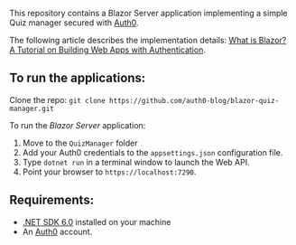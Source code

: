 This repository contains a Blazor Server application implementing a simple Quiz manager secured with [Auth0](https://auth0.com/).

The following article describes the implementation details: [What is Blazor? A Tutorial on Building Web Apps with Authentication](https://auth0.com/blog/what-is-blazor-tutorial-on-building-webapp-with-authentication/).

## To run the applications:

Clone the repo: `git clone https://github.com/auth0-blog/blazor-quiz-manager.git`

To run the *Blazor Server* application:

1. Move to the `QuizManager` folder 
2. Add your Auth0 credentials to the `appsettings.json` configuration file.
3. Type `dotnet run` in a terminal window to launch the Web API.
4. Point your browser to `https://localhost:7290`.

## Requirements:

- [.NET SDK 6.0](https://dotnet.microsoft.com/download/dotnet-core/6.0) installed on your machine
- An [Auth0](https://auth0.com/) account.

